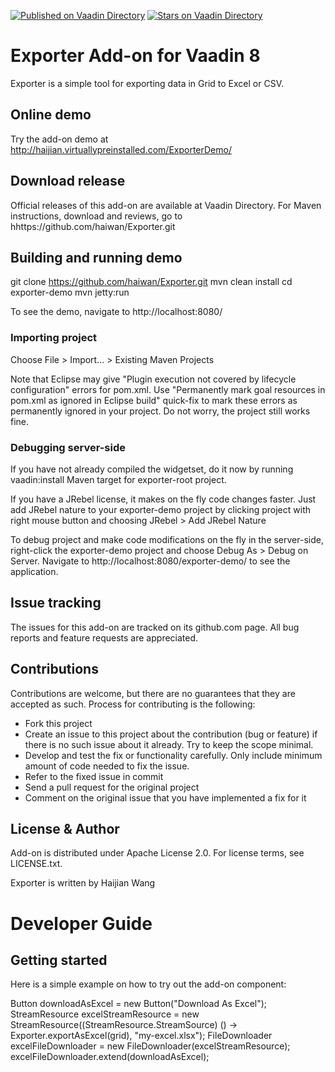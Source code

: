 [![Published on Vaadin  Directory](https://img.shields.io/badge/Vaadin%20Directory-published-00b4f0.svg)](https://vaadin.com/directory/component/exporter)
[![Stars on Vaadin Directory](https://img.shields.io/vaadin-directory/star/exporter.svg)](https://vaadin.com/directory/component/exporter)

# Exporter Add-on for Vaadin 8

Exporter is a simple tool for exporting data in Grid to Excel or CSV.

## Online demo

Try the add-on demo at http://haijian.virtuallypreinstalled.com/ExporterDemo/

## Download release

Official releases of this add-on are available at Vaadin Directory. For Maven instructions, download and reviews, go to hhttps://github.com/haiwan/Exporter.git

## Building and running demo

git clone https://github.com/haiwan/Exporter.git
mvn clean install
cd exporter-demo
mvn jetty:run

To see the demo, navigate to http://localhost:8080/


### Importing project

Choose File > Import... > Existing Maven Projects

Note that Eclipse may give "Plugin execution not covered by lifecycle configuration" errors for pom.xml. Use "Permanently mark goal resources in pom.xml as ignored in Eclipse build" quick-fix to mark these errors as permanently ignored in your project. Do not worry, the project still works fine. 

### Debugging server-side

If you have not already compiled the widgetset, do it now by running vaadin:install Maven target for exporter-root project.

If you have a JRebel license, it makes on the fly code changes faster. Just add JRebel nature to your exporter-demo project by clicking project with right mouse button and choosing JRebel > Add JRebel Nature

To debug project and make code modifications on the fly in the server-side, right-click the exporter-demo project and choose Debug As > Debug on Server. Navigate to http://localhost:8080/exporter-demo/ to see the application.
 

## Issue tracking

The issues for this add-on are tracked on its github.com page. All bug reports and feature requests are appreciated. 

## Contributions

Contributions are welcome, but there are no guarantees that they are accepted as such. Process for contributing is the following:
- Fork this project
- Create an issue to this project about the contribution (bug or feature) if there is no such issue about it already. Try to keep the scope minimal.
- Develop and test the fix or functionality carefully. Only include minimum amount of code needed to fix the issue.
- Refer to the fixed issue in commit
- Send a pull request for the original project
- Comment on the original issue that you have implemented a fix for it

## License & Author

Add-on is distributed under Apache License 2.0. For license terms, see LICENSE.txt.

Exporter is written by Haijian Wang

# Developer Guide

## Getting started

Here is a simple example on how to try out the add-on component:

Button downloadAsExcel = new Button("Download As Excel");
StreamResource excelStreamResource = new StreamResource((StreamResource.StreamSource) () -> Exporter.exportAsExcel(grid), "my-excel.xlsx");
FileDownloader excelFileDownloader = new FileDownloader(excelStreamResource);
excelFileDownloader.extend(downloadAsExcel);
